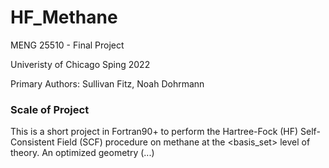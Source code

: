 # HF_Methane
MENG 25510 - Final Project 

Univeristy of Chicago
Sping 2022

Primary Authors: Sullivan Fitz, Noah Dohrmann

### Scale of Project

This is a short project in Fortran90+ to perform the Hartree-Fock (HF) Self-Consistent Field (SCF) procedure on methane at the 
<basis_set> level of theory. An optimized geometry (...)
